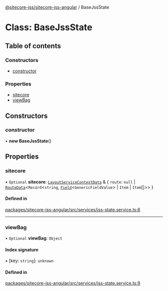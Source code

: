 [@sitecore-jss/sitecore-jss-angular](../README.md) / BaseJssState

# Class: BaseJssState

## Table of contents

### Constructors

- [constructor](BaseJssState.md#constructor)

### Properties

- [sitecore](BaseJssState.md#sitecore)
- [viewBag](BaseJssState.md#viewbag)

## Constructors

### constructor

• **new BaseJssState**()

## Properties

### sitecore

• `Optional` **sitecore**: [`LayoutServiceContextData`](../interfaces/LayoutServiceContextData.md) & \{ `route`: ``null`` \| [`RouteData`](../interfaces/RouteData.md)\<`Record`\<`string`, [`Field`](../interfaces/Field.md)\<`GenericFieldValue`\> \| `Item` \| `Item`[]\>\>  }

#### Defined in

[packages/sitecore-jss-angular/src/services/jss-state.service.ts:6](https://github.com/Sitecore/jss/blob/8cb9651dc/packages/sitecore-jss-angular/src/services/jss-state.service.ts#L6)

___

### viewBag

• `Optional` **viewBag**: `Object`

#### Index signature

▪ [key: `string`]: `unknown`

#### Defined in

[packages/sitecore-jss-angular/src/services/jss-state.service.ts:9](https://github.com/Sitecore/jss/blob/8cb9651dc/packages/sitecore-jss-angular/src/services/jss-state.service.ts#L9)
